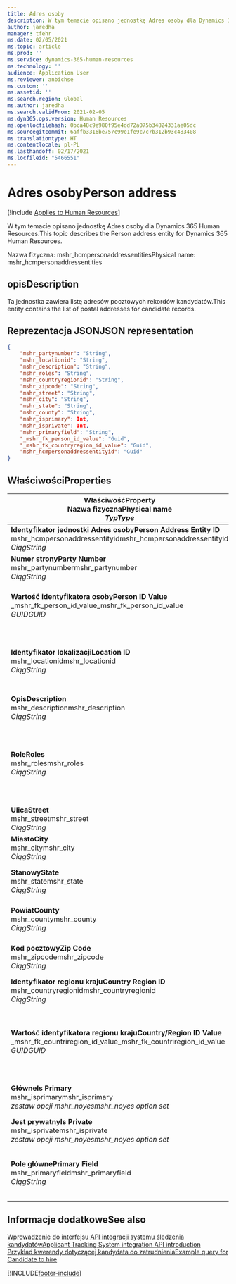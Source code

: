 ```yaml
---
title: Adres osoby
description: W tym temacie opisano jednostkę Adres osoby dla Dynamics 365 Human Resources.
author: jaredha
manager: tfehr
ms.date: 02/05/2021
ms.topic: article
ms.prod: ''
ms.service: dynamics-365-human-resources
ms.technology: ''
audience: Application User
ms.reviewer: anbichse
ms.custom: ''
ms.assetid: ''
ms.search.region: Global
ms.author: jaredha
ms.search.validFrom: 2021-02-05
ms.dyn365.ops.version: Human Resources
ms.openlocfilehash: 0bca48c9e980f95e4dd72a075b34824331ae05dc
ms.sourcegitcommit: 6affb3316be757c99e1fe9c7c7b312b93c483408
ms.translationtype: HT
ms.contentlocale: pl-PL
ms.lasthandoff: 02/17/2021
ms.locfileid: "5466551"
---
```

# <a name="person-address"></a><span data-ttu-id="cae6d-103">Adres osoby</span><span class="sxs-lookup"><span data-stu-id="cae6d-103">Person address</span></span>

[!include [Applies to Human Resources](../includes/applies-to-hr.md)]

<span data-ttu-id="cae6d-104">W tym temacie opisano jednostkę Adres osoby dla Dynamics 365 Human Resources.</span><span class="sxs-lookup"><span data-stu-id="cae6d-104">This topic describes the Person address entity for Dynamics 365 Human Resources.</span></span>

<span data-ttu-id="cae6d-105">Nazwa fizyczna: mshr_hcmpersonaddressentities</span><span class="sxs-lookup"><span data-stu-id="cae6d-105">Physical name: mshr_hcmpersonaddressentities</span></span>

## <a name="description"></a><span data-ttu-id="cae6d-106">opis</span><span class="sxs-lookup"><span data-stu-id="cae6d-106">Description</span></span>

<span data-ttu-id="cae6d-107">Ta jednostka zawiera listę adresów pocztowych rekordów kandydatów.</span><span class="sxs-lookup"><span data-stu-id="cae6d-107">This entity contains the list of postal addresses for candidate records.</span></span>

## <a name="json-representation"></a><span data-ttu-id="cae6d-108">Reprezentacja JSON</span><span class="sxs-lookup"><span data-stu-id="cae6d-108">JSON representation</span></span>

```json
{
    "mshr_partynumber": "String",
    "mshr_locationid": "String",
    "mshr_description": "String",
    "mshr_roles": "String",
    "mshr_countryregionid": "String",
    "mshr_zipcode": "String",
    "mshr_street": "String",
    "mshr_city": "String",
    "mshr_state": "String",
    "mshr_county": "String",
    "mshr_isprimary": Int,
    "mshr_isprivate": Int,
    "mshr_primaryfield": "String",
    "_mshr_fk_person_id_value": "Guid",
    "_mshr_fk_countryregion_id_value": "Guid",
    "mshr_hcmpersonaddressentityid": "Guid"
}
```

## <a name="properties"></a><span data-ttu-id="cae6d-109">Właściwości</span><span class="sxs-lookup"><span data-stu-id="cae6d-109">Properties</span></span>

| <span data-ttu-id="cae6d-110">Właściwość</span><span class="sxs-lookup"><span data-stu-id="cae6d-110">Property</span></span><br><span data-ttu-id="cae6d-111">**Nazwa fizyczna**</span><span class="sxs-lookup"><span data-stu-id="cae6d-111">**Physical name**</span></span><br><span data-ttu-id="cae6d-112">**_Typ_**</span><span class="sxs-lookup"><span data-stu-id="cae6d-112">**_Type_**</span></span> | <span data-ttu-id="cae6d-113">Użycie</span><span class="sxs-lookup"><span data-stu-id="cae6d-113">Use</span></span> | <span data-ttu-id="cae6d-114">opis</span><span class="sxs-lookup"><span data-stu-id="cae6d-114">Description</span></span> |
| --- | --- | --- |
| <span data-ttu-id="cae6d-115">**Identyfikator jednostki Adres osoby**</span><span class="sxs-lookup"><span data-stu-id="cae6d-115">**Person Address Entity ID**</span></span><br><span data-ttu-id="cae6d-116">mshr_hcmpersonaddressentityid</span><span class="sxs-lookup"><span data-stu-id="cae6d-116">mshr_hcmpersonaddressentityid</span></span><br><span data-ttu-id="cae6d-117">*Ciąg*</span><span class="sxs-lookup"><span data-stu-id="cae6d-117">*String*</span></span> | <span data-ttu-id="cae6d-118">Tylko do odczytu</span><span class="sxs-lookup"><span data-stu-id="cae6d-118">Read-only</span></span><br><span data-ttu-id="cae6d-119">Potrzebne</span><span class="sxs-lookup"><span data-stu-id="cae6d-119">Required</span></span> | <span data-ttu-id="cae6d-120">Wygenerowany przez system unikatowy identyfikator rekordu jednostki.</span><span class="sxs-lookup"><span data-stu-id="cae6d-120">System-generated unique identifier for the entity record.</span></span> |
| <span data-ttu-id="cae6d-121">**Numer strony**</span><span class="sxs-lookup"><span data-stu-id="cae6d-121">**Party Number**</span></span><br><span data-ttu-id="cae6d-122">mshr_partynumber</span><span class="sxs-lookup"><span data-stu-id="cae6d-122">mshr_partynumber</span></span><br><span data-ttu-id="cae6d-123">*Ciąg*</span><span class="sxs-lookup"><span data-stu-id="cae6d-123">*String*</span></span> | <span data-ttu-id="cae6d-124">Czytaj/zapisz</span><span class="sxs-lookup"><span data-stu-id="cae6d-124">Read/write</span></span><br><span data-ttu-id="cae6d-125">Potrzebne</span><span class="sxs-lookup"><span data-stu-id="cae6d-125">Required</span></span> | <span data-ttu-id="cae6d-126">Identyfikator skojarzonego rekordu strony (osoby).</span><span class="sxs-lookup"><span data-stu-id="cae6d-126">The ID of the associated party (person) record.</span></span> |
| <span data-ttu-id="cae6d-127">**Wartość identyfikatora osoby**</span><span class="sxs-lookup"><span data-stu-id="cae6d-127">**Person ID Value**</span></span><br><span data-ttu-id="cae6d-128">_mshr_fk_person_id_value</span><span class="sxs-lookup"><span data-stu-id="cae6d-128">_mshr_fk_person_id_value</span></span><br><span data-ttu-id="cae6d-129">*GUID*</span><span class="sxs-lookup"><span data-stu-id="cae6d-129">*GUID*</span></span> | <span data-ttu-id="cae6d-130">Tylko do odczytu</span><span class="sxs-lookup"><span data-stu-id="cae6d-130">Read-only</span></span><br><span data-ttu-id="cae6d-131">Potrzebne</span><span class="sxs-lookup"><span data-stu-id="cae6d-131">Required</span></span><br><span data-ttu-id="cae6d-132">Klucz obcy: mshr_dirpersonentityid jednostki mshr_dirpersonentity</span><span class="sxs-lookup"><span data-stu-id="cae6d-132">Foreign key: mshr_dirpersonentityid of mshr_dirpersonentity</span></span> | <span data-ttu-id="cae6d-133">Wygenerowany przez system identyfikator rekordu jednostki strony (osoby).</span><span class="sxs-lookup"><span data-stu-id="cae6d-133">The system-generated identifier of the party (person) entity record.</span></span> |
| <span data-ttu-id="cae6d-134">**Identyfikator lokalizacji**</span><span class="sxs-lookup"><span data-stu-id="cae6d-134">**Location ID**</span></span><br><span data-ttu-id="cae6d-135">mshr_locationid</span><span class="sxs-lookup"><span data-stu-id="cae6d-135">mshr_locationid</span></span><br><span data-ttu-id="cae6d-136">*Ciąg*</span><span class="sxs-lookup"><span data-stu-id="cae6d-136">*String*</span></span> | <span data-ttu-id="cae6d-137">Czytaj/zapisz</span><span class="sxs-lookup"><span data-stu-id="cae6d-137">Read/write</span></span><br><span data-ttu-id="cae6d-138">Potrzebne</span><span class="sxs-lookup"><span data-stu-id="cae6d-138">Required</span></span> | <span data-ttu-id="cae6d-139">Identyfikator lokalizacji rekordu adresu.</span><span class="sxs-lookup"><span data-stu-id="cae6d-139">The location ID of the address record.</span></span> <span data-ttu-id="cae6d-140">Ustaw wartości w jednostce mshr_logisticspostaladdresslocationcdsentity.</span><span class="sxs-lookup"><span data-stu-id="cae6d-140">Set up in mshr_logisticspostaladdresslocationcdsentity entity.</span></span> |
| <span data-ttu-id="cae6d-141">**Opis**</span><span class="sxs-lookup"><span data-stu-id="cae6d-141">**Description**</span></span><br><span data-ttu-id="cae6d-142">mshr_description</span><span class="sxs-lookup"><span data-stu-id="cae6d-142">mshr_description</span></span><br><span data-ttu-id="cae6d-143">*Ciąg*</span><span class="sxs-lookup"><span data-stu-id="cae6d-143">*String*</span></span> | <span data-ttu-id="cae6d-144">Czytaj/zapisz</span><span class="sxs-lookup"><span data-stu-id="cae6d-144">Read/write</span></span><br><span data-ttu-id="cae6d-145">Potrzebne</span><span class="sxs-lookup"><span data-stu-id="cae6d-145">Required</span></span> | <span data-ttu-id="cae6d-146">Opis adresu kandydata.</span><span class="sxs-lookup"><span data-stu-id="cae6d-146">A description of the candidate’s address.</span></span> |
| <span data-ttu-id="cae6d-147">**Role**</span><span class="sxs-lookup"><span data-stu-id="cae6d-147">**Roles**</span></span><br><span data-ttu-id="cae6d-148">mshr_roles</span><span class="sxs-lookup"><span data-stu-id="cae6d-148">mshr_roles</span></span><br><span data-ttu-id="cae6d-149">*Ciąg*</span><span class="sxs-lookup"><span data-stu-id="cae6d-149">*String*</span></span> | <span data-ttu-id="cae6d-150">Czytaj/zapisz</span><span class="sxs-lookup"><span data-stu-id="cae6d-150">Read/write</span></span><br><span data-ttu-id="cae6d-151">Potrzebne</span><span class="sxs-lookup"><span data-stu-id="cae6d-151">Required</span></span> | <span data-ttu-id="cae6d-152">Role przypisane dla tego adresu.</span><span class="sxs-lookup"><span data-stu-id="cae6d-152">The roles assigned for this address.</span></span> <span data-ttu-id="cae6d-153">Można przypisać więcej niż jedną rolę.</span><span class="sxs-lookup"><span data-stu-id="cae6d-153">More than one role can be assigned.</span></span> <span data-ttu-id="cae6d-154">Każda rola powinna być oddzielona średnikiem.</span><span class="sxs-lookup"><span data-stu-id="cae6d-154">Each role should be separated by a semicolon.</span></span> <span data-ttu-id="cae6d-155">Prawidłowe wartości zawarte w jednostce mshr_logisticslocationroleentity.</span><span class="sxs-lookup"><span data-stu-id="cae6d-155">Valid values contained in the mshr_logisticslocationroleentity entity.</span></span> |
| <span data-ttu-id="cae6d-156">**Ulica**</span><span class="sxs-lookup"><span data-stu-id="cae6d-156">**Street**</span></span><br><span data-ttu-id="cae6d-157">mshr_street</span><span class="sxs-lookup"><span data-stu-id="cae6d-157">mshr_street</span></span><br><span data-ttu-id="cae6d-158">*Ciąg*</span><span class="sxs-lookup"><span data-stu-id="cae6d-158">*String*</span></span> | <span data-ttu-id="cae6d-159">Czytaj/zapisz</span><span class="sxs-lookup"><span data-stu-id="cae6d-159">Read/write</span></span><br><span data-ttu-id="cae6d-160">Opcjonalny</span><span class="sxs-lookup"><span data-stu-id="cae6d-160">Optional</span></span> | <span data-ttu-id="cae6d-161">Numer budynku.</span><span class="sxs-lookup"><span data-stu-id="cae6d-161">The street number.</span></span> |
| <span data-ttu-id="cae6d-162">**Miasto**</span><span class="sxs-lookup"><span data-stu-id="cae6d-162">**City**</span></span><br><span data-ttu-id="cae6d-163">mshr_city</span><span class="sxs-lookup"><span data-stu-id="cae6d-163">mshr_city</span></span><br><span data-ttu-id="cae6d-164">*Ciąg*</span><span class="sxs-lookup"><span data-stu-id="cae6d-164">*String*</span></span> | <span data-ttu-id="cae6d-165">Czytaj/zapisz</span><span class="sxs-lookup"><span data-stu-id="cae6d-165">Read/write</span></span><br><span data-ttu-id="cae6d-166">Opcjonalny</span><span class="sxs-lookup"><span data-stu-id="cae6d-166">Optional</span></span> | <span data-ttu-id="cae6d-167">Miasto w adresie.</span><span class="sxs-lookup"><span data-stu-id="cae6d-167">The city of the address.</span></span> <span data-ttu-id="cae6d-168">Ustaw w jednostce mshr_logisticsaddresscityentity.</span><span class="sxs-lookup"><span data-stu-id="cae6d-168">Set up in mshr_logisticsaddresscityentity entity.</span></span> |
| <span data-ttu-id="cae6d-169">**Stanowy**</span><span class="sxs-lookup"><span data-stu-id="cae6d-169">**State**</span></span><br><span data-ttu-id="cae6d-170">mshr_state</span><span class="sxs-lookup"><span data-stu-id="cae6d-170">mshr_state</span></span><br><span data-ttu-id="cae6d-171">*Ciąg*</span><span class="sxs-lookup"><span data-stu-id="cae6d-171">*String*</span></span> | <span data-ttu-id="cae6d-172">Czytaj/zapisz</span><span class="sxs-lookup"><span data-stu-id="cae6d-172">Read/write</span></span><br><span data-ttu-id="cae6d-173">Opcjonalny</span><span class="sxs-lookup"><span data-stu-id="cae6d-173">Optional</span></span> | <span data-ttu-id="cae6d-174">Województwo w adresie.</span><span class="sxs-lookup"><span data-stu-id="cae6d-174">The state of the address.</span></span> <span data-ttu-id="cae6d-175">Ustaw w jednostce mshr_logisticsaddressstateentity.</span><span class="sxs-lookup"><span data-stu-id="cae6d-175">Set up in mshr_logisticsaddressstateentity entity.</span></span> |
| <span data-ttu-id="cae6d-176">**Powiat**</span><span class="sxs-lookup"><span data-stu-id="cae6d-176">**County**</span></span><br><span data-ttu-id="cae6d-177">mshr_county</span><span class="sxs-lookup"><span data-stu-id="cae6d-177">mshr_county</span></span><br><span data-ttu-id="cae6d-178">*Ciąg*</span><span class="sxs-lookup"><span data-stu-id="cae6d-178">*String*</span></span> | <span data-ttu-id="cae6d-179">Czytaj/zapisz</span><span class="sxs-lookup"><span data-stu-id="cae6d-179">Read/write</span></span><br><span data-ttu-id="cae6d-180">Opcjonalny</span><span class="sxs-lookup"><span data-stu-id="cae6d-180">Optional</span></span> | <span data-ttu-id="cae6d-181">Powiat w adresie.</span><span class="sxs-lookup"><span data-stu-id="cae6d-181">The county of the address.</span></span> <span data-ttu-id="cae6d-182">Ustaw w jednostce mshr_logisticsaddresscountyentity.</span><span class="sxs-lookup"><span data-stu-id="cae6d-182">Set up in mshr_logisticsaddresscountyentity entity.</span></span> |
| <span data-ttu-id="cae6d-183">**Kod pocztowy**</span><span class="sxs-lookup"><span data-stu-id="cae6d-183">**Zip Code**</span></span><br><span data-ttu-id="cae6d-184">mshr_zipcode</span><span class="sxs-lookup"><span data-stu-id="cae6d-184">mshr_zipcode</span></span><br><span data-ttu-id="cae6d-185">*Ciąg*</span><span class="sxs-lookup"><span data-stu-id="cae6d-185">*String*</span></span> | <span data-ttu-id="cae6d-186">Czytaj/zapisz</span><span class="sxs-lookup"><span data-stu-id="cae6d-186">Read/write</span></span><br><span data-ttu-id="cae6d-187">Opcjonalny</span><span class="sxs-lookup"><span data-stu-id="cae6d-187">Optional</span></span> | <span data-ttu-id="cae6d-188">Kod pocztowy w adresie.</span><span class="sxs-lookup"><span data-stu-id="cae6d-188">The zip/postal code of the address.</span></span> <span data-ttu-id="cae6d-189">Ustaw w jednostce mshr_logisticsaddresspostalcodeentity.</span><span class="sxs-lookup"><span data-stu-id="cae6d-189">Set up in mshr_logisticsaddresspostalcodeentity entity.</span></span> |
| <span data-ttu-id="cae6d-190">**Identyfikator regionu kraju**</span><span class="sxs-lookup"><span data-stu-id="cae6d-190">**Country Region ID**</span></span><br><span data-ttu-id="cae6d-191">mshr_countryregionid</span><span class="sxs-lookup"><span data-stu-id="cae6d-191">mshr_countryregionid</span></span><br><span data-ttu-id="cae6d-192">*Ciąg*</span><span class="sxs-lookup"><span data-stu-id="cae6d-192">*String*</span></span> | <span data-ttu-id="cae6d-193">Czytaj/zapisz</span><span class="sxs-lookup"><span data-stu-id="cae6d-193">Read/write</span></span><br><span data-ttu-id="cae6d-194">Opcjonalny</span><span class="sxs-lookup"><span data-stu-id="cae6d-194">Optional</span></span> | <span data-ttu-id="cae6d-195">Kraj lub region w adresie.</span><span class="sxs-lookup"><span data-stu-id="cae6d-195">The country or region of the address.</span></span> |
| <span data-ttu-id="cae6d-196">**Wartość identyfikatora regionu kraju**</span><span class="sxs-lookup"><span data-stu-id="cae6d-196">**Country/Region ID Value**</span></span><br><span data-ttu-id="cae6d-197">_mshr_fk_countriregion_id_value</span><span class="sxs-lookup"><span data-stu-id="cae6d-197">_mshr_fk_countriregion_id_value</span></span><br><span data-ttu-id="cae6d-198">*GUID*</span><span class="sxs-lookup"><span data-stu-id="cae6d-198">*GUID*</span></span> | <span data-ttu-id="cae6d-199">Tylko do odczytu</span><span class="sxs-lookup"><span data-stu-id="cae6d-199">Read-only</span></span><br><span data-ttu-id="cae6d-200">Opcjonalny</span><span class="sxs-lookup"><span data-stu-id="cae6d-200">Optional</span></span><br><span data-ttu-id="cae6d-201">Klucz obcy: mshr_logisticaddresscountryregionentityid jednostki mshr_logisticsaddresscountryregionentity</span><span class="sxs-lookup"><span data-stu-id="cae6d-201">Foreign key: mshr_logisticaddresscountryregionentityid of mshr_logisticsaddresscountryregionentity</span></span> | <span data-ttu-id="cae6d-202">Wygenerowany przez system unikalny identyfikator kraju / regionu adresu.</span><span class="sxs-lookup"><span data-stu-id="cae6d-202">System-generated unique identifier of the country/region of the address.</span></span> |
| <span data-ttu-id="cae6d-203">**Główne**</span><span class="sxs-lookup"><span data-stu-id="cae6d-203">**Is Primary**</span></span><br><span data-ttu-id="cae6d-204">mshr_isprimary</span><span class="sxs-lookup"><span data-stu-id="cae6d-204">mshr_isprimary</span></span><br><span data-ttu-id="cae6d-205">*zestaw opcji mshr_noyes*</span><span class="sxs-lookup"><span data-stu-id="cae6d-205">*mshr_noyes option set*</span></span> | <span data-ttu-id="cae6d-206">Czytaj/zapisz</span><span class="sxs-lookup"><span data-stu-id="cae6d-206">Read/write</span></span><br><span data-ttu-id="cae6d-207">Potrzebne</span><span class="sxs-lookup"><span data-stu-id="cae6d-207">Required</span></span> | <span data-ttu-id="cae6d-208">Określa, czy ten adres jest adresem podstawowym osoby w określonej roli.</span><span class="sxs-lookup"><span data-stu-id="cae6d-208">Identifies whether this address is the primary address for the person of the defined role.</span></span> |
| <span data-ttu-id="cae6d-209">**Jest prywatny**</span><span class="sxs-lookup"><span data-stu-id="cae6d-209">**Is Private**</span></span><br><span data-ttu-id="cae6d-210">mshr_isprivate</span><span class="sxs-lookup"><span data-stu-id="cae6d-210">mshr_isprivate</span></span><br><span data-ttu-id="cae6d-211">*zestaw opcji mshr_noyes*</span><span class="sxs-lookup"><span data-stu-id="cae6d-211">*mshr_noyes option set*</span></span> | <span data-ttu-id="cae6d-212">Czytaj/zapisz</span><span class="sxs-lookup"><span data-stu-id="cae6d-212">Read/write</span></span><br><span data-ttu-id="cae6d-213">Potrzebne</span><span class="sxs-lookup"><span data-stu-id="cae6d-213">Required</span></span> | <span data-ttu-id="cae6d-214">Określa, czy ten adres jest adresem prywatnym danej osoby.</span><span class="sxs-lookup"><span data-stu-id="cae6d-214">Identifies whether this address is a private address for the person.</span></span> |
| <span data-ttu-id="cae6d-215">**Pole główne**</span><span class="sxs-lookup"><span data-stu-id="cae6d-215">**Primary Field**</span></span><br><span data-ttu-id="cae6d-216">mshr_primaryfield</span><span class="sxs-lookup"><span data-stu-id="cae6d-216">mshr_primaryfield</span></span><br><span data-ttu-id="cae6d-217">*Ciąg*</span><span class="sxs-lookup"><span data-stu-id="cae6d-217">*String*</span></span> | <span data-ttu-id="cae6d-218">Tylko do odczytu</span><span class="sxs-lookup"><span data-stu-id="cae6d-218">Read-only</span></span><br><span data-ttu-id="cae6d-219">Potrzebne</span><span class="sxs-lookup"><span data-stu-id="cae6d-219">Required</span></span> | <span data-ttu-id="cae6d-220">Pole używane jako podstawowy identyfikator rekordu jednostki.</span><span class="sxs-lookup"><span data-stu-id="cae6d-220">Field used as a primary identifier of the entity record.</span></span> <span data-ttu-id="cae6d-221">Kombinacja numeru strony i identyfikatora lokalizacji.</span><span class="sxs-lookup"><span data-stu-id="cae6d-221">Combination of party number and location ID.</span></span> |

## <a name="see-also"></a><span data-ttu-id="cae6d-222">Informacje dodatkowe</span><span class="sxs-lookup"><span data-stu-id="cae6d-222">See also</span></span>

[<span data-ttu-id="cae6d-223">Wprowadzenie do interfejsu API integracji systemu śledzenia kandydatów</span><span class="sxs-lookup"><span data-stu-id="cae6d-223">Applicant Tracking System integration API introduction</span></span>](hr-admin-integration-ats-api-introduction.md)<br>
[<span data-ttu-id="cae6d-224">Przykład kwerendy dotyczącej kandydata do zatrudnienia</span><span class="sxs-lookup"><span data-stu-id="cae6d-224">Example query for Candidate to hire</span></span>](hr-admin-integration-ats-api-candidate-to-hire-example-query.md)



[!INCLUDE[footer-include](../includes/footer-banner.md)]